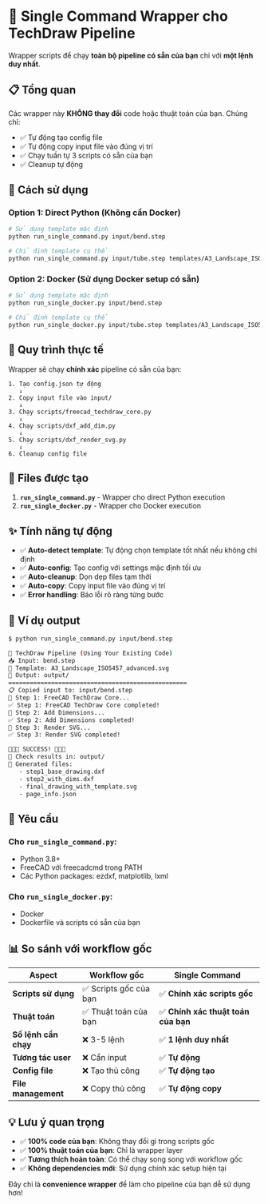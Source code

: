 # 🎯 Single Command Wrapper cho TechDraw Pipeline

Wrapper scripts để chạy **toàn bộ pipeline có sẵn của bạn** chỉ với **một lệnh duy nhất**.

## 📋 Tổng quan

Các wrapper này **KHÔNG thay đổi** code hoặc thuật toán của bạn. Chúng chỉ:
- ✅ Tự động tạo config file
- ✅ Tự động copy input file vào đúng vị trí
- ✅ Chạy tuần tự 3 scripts có sẵn của bạn
- ✅ Cleanup tự động

## 🚀 Cách sử dụng

### **Option 1: Direct Python (Không cần Docker)**
```bash
# Sử dụng template mặc định
python run_single_command.py input/bend.step

# Chỉ định template cụ thể
python run_single_command.py input/tube.step templates/A3_Landscape_ISO5457_advanced.svg
```

### **Option 2: Docker (Sử dụng Docker setup có sẵn)**
```bash
# Sử dụng template mặc định
python run_single_docker.py input/bend.step

# Chỉ định template cụ thể  
python run_single_docker.py input/tube.step templates/A3_Landscape_ISO5457_advanced.svg
```

## 🔄 Quy trình thực tế

Wrapper sẽ chạy **chính xác** pipeline có sẵn của bạn:

```
1. Tạo config.json tự động
   ↓
2. Copy input file vào input/
   ↓
3. Chạy scripts/freecad_techdraw_core.py
   ↓
4. Chạy scripts/dxf_add_dim.py
   ↓
5. Chạy scripts/dxf_render_svg.py
   ↓
6. Cleanup config file
```

## 📁 Files được tạo

1. **`run_single_command.py`** - Wrapper cho direct Python execution
2. **`run_single_docker.py`** - Wrapper cho Docker execution

## ✨ Tính năng tự động

- ✅ **Auto-detect template**: Tự động chọn template tốt nhất nếu không chỉ định
- ✅ **Auto-config**: Tạo config với settings mặc định tối ưu
- ✅ **Auto-cleanup**: Dọn dẹp files tạm thời
- ✅ **Auto-copy**: Copy input file vào đúng vị trí
- ✅ **Error handling**: Báo lỗi rõ ràng từng bước

## 🎯 Ví dụ output

```bash
$ python run_single_command.py input/bend.step

🎯 TechDraw Pipeline (Using Your Existing Code)
📥 Input: bend.step
📄 Template: A3_Landscape_ISO5457_advanced.svg
📁 Output: output/
==================================================
📋 Copied input to: input/bend.step
🚀 Step 1: FreeCAD TechDraw Core...
✅ Step 1: FreeCAD TechDraw Core completed!
🚀 Step 2: Add Dimensions...
✅ Step 2: Add Dimensions completed!
🚀 Step 3: Render SVG...
✅ Step 3: Render SVG completed!

🎉🎉🎉 SUCCESS! 🎉🎉🎉
📁 Check results in: output/
📄 Generated files:
   - step1_base_drawing.dxf
   - step2_with_dims.dxf
   - final_drawing_with_template.svg
   - page_info.json
```

## 🔧 Yêu cầu

### Cho `run_single_command.py`:
- Python 3.8+
- FreeCAD với freecadcmd trong PATH
- Các Python packages: ezdxf, matplotlib, lxml

### Cho `run_single_docker.py`:
- Docker
- Dockerfile và scripts có sẵn của bạn

## 📊 So sánh với workflow gốc

| Aspect | Workflow gốc | Single Command |
|--------|--------------|----------------|
| **Scripts sử dụng** | ✅ Scripts gốc của bạn | ✅ **Chính xác scripts gốc** |
| **Thuật toán** | ✅ Thuật toán của bạn | ✅ **Chính xác thuật toán của bạn** |
| **Số lệnh cần chạy** | ❌ 3-5 lệnh | ✅ **1 lệnh duy nhất** |
| **Tương tác user** | ❌ Cần input | ✅ **Tự động** |
| **Config file** | ❌ Tạo thủ công | ✅ **Tự động tạo** |
| **File management** | ❌ Copy thủ công | ✅ **Tự động copy** |

## 💡 Lưu ý quan trọng

- ✅ **100% code của bạn**: Không thay đổi gì trong scripts gốc
- ✅ **100% thuật toán của bạn**: Chỉ là wrapper layer
- ✅ **Tương thích hoàn toàn**: Có thể chạy song song với workflow gốc
- ✅ **Không dependencies mới**: Sử dụng chính xác setup hiện tại

Đây chỉ là **convenience wrapper** để làm cho pipeline của bạn dễ sử dụng hơn!
